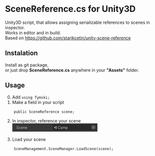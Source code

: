 # SceneReference.cs for Unity3D

Unity3D script, that allows assigning serializable references to scenes in inspector.  
Works in editor and in build.  
Based on https://github.com/starikcetin/unity-scene-reference  

## Instalation
Install as git package,  
or just drop **SceneReference.cs** anywhere in your **"Assets"** folder.

## Usage
0. Add  ```using Tymski;```
1. Make a field in your script  

```Csharp
    public SceneReference scene; 
```

2. In inspector, reference your scene  
![Scene field](Screenshot.png "Scene field")  

3. Load your scene
```Csharp
    SceneManagement.SceneManager.LoadScene(scene);
```
